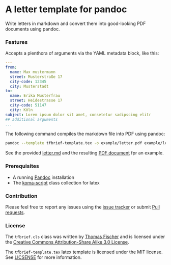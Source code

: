 # A letter template for pandoc

Write letters in markdown and convert them into good-looking PDF documents using pandoc.

### Features

Accepts a plenthora of arguments via the YAML metadata block, like this:

```yaml
---
from:
  name: Max mustermann
  street: Musterstraße 17
  city-code: 12345
  city: Musterstadt
to:
  name: Erika Musterfrau
  street: Heidestrasse 17
  city-code: 51147
  city: Köln
subject: Lorem ipsum dolor sit amet, consetetur sadipscing elitr
## additional arguments
...
```

The following command compiles the markdown file into PDF using pandoc:

```bash
pandoc --template tfbrief-template.tex -o example/letter.pdf example/letter.md
```

See the provided [letter.md](example/letter.md) and the resulting [PDF document](example/letter.pdf) fpr an example.

### Prerequisites

* A running [Pandoc](https://pandoc.org) installation
* The [koma-script](https://komascript.de) class collection for latex

### Contribution

Please feel free to report any issues using the [issue tracker](https://github.com/jenzopr/pandoc-tbrief-template/issues) or submit [Pull requests](https://github.com/jenzopr/pandoc-tbrief-template/pulls). 

### License

The `tfbrief.cls` class was written by [Thomas Fischer](mailto:fischer@unix-ag.uni-kl.de) and is licensed under the [Creative Commons Attribution-Share Alike 3.0 License](http://creativecommons.org/licenses/by-sa/3.0/).

The `tfbrief-template.tex` latex template is licensed under the MIT license. See [LICSENSE](LICENSE) for more information.
